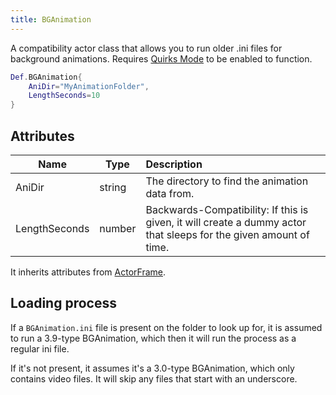 ```yaml
---
title: BGAnimation
---
```


A compatibility actor class that allows you to run older .ini files for background animations. Requires [Quirks Mode](/user-guide/config/preferences/#quirksmode) to be enabled to function.

```lua
Def.BGAnimation{
    AniDir="MyAnimationFolder",
    LengthSeconds=10
}
```

## Attributes

| Name | Type | Description |
| ---- | ---- | :---------- |
AniDir | string | The directory to find the animation data from.
LengthSeconds | number | Backwards-Compatibility: If this is given, it will create a dummy actor that sleeps for the given amount of time.

It inherits attributes from [ActorFrame](../actorframe/#attributes).

## Loading process

If a `BGAnimation.ini` file is present on the folder to look up for, it is assumed to run a 3.9-type BGAnimation, which then it will run the process as a regular ini file.

If it's not present, it assumes it's a 3.0-type BGAnimation, which only contains video files. It will skip any files that start with an underscore.
